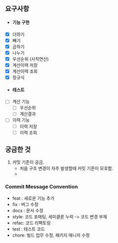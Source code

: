 ## 요구사항
- #### 기능 구현
- [x] 더하기
- [x] 빼기
- [x] 곱하기
- [x] 나누기
- [x] 우선순위 (사칙연산)
- [x] 계산이력 저장
- [x] 계산이력 조회
- [x] 정규식
- #### 테스트
- [ ] 계산 기능
  - [ ] 우선순위
  - [ ] 계산결과
- [ ] 이력 기능
  - [ ] 이력 저장
  - [ ] 이력 조회

## 궁금한 것
1. 커밋 기준이 궁금.
   * 처음 구조 변경이 자주 발생할때 커밋 기준이 모호함.
   * 

### Commit Message Convention
- feat : 새로운 기능 추가
- fix  : 버그 수정
- docs : 문서 수정
- style: 코드 포매팅, 세미클론 누락 -> 코드 변경 부재
- refac: 코드 리팩토링
- test : 테스트 코드
- chore: 빌드 업무 수정, 패키지 매니저 수정